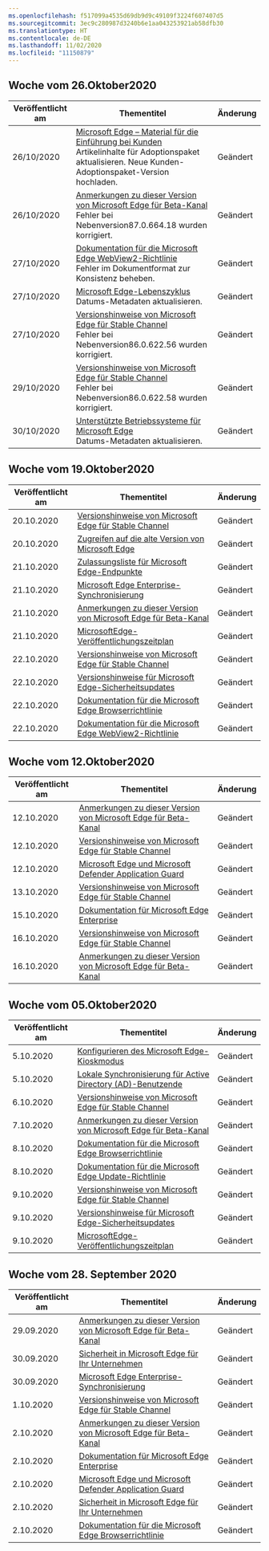 ```yaml
---
ms.openlocfilehash: f517099a4535d69db9d9c49109f3224f607407d5
ms.sourcegitcommit: 3ec9c280987d3240b6e1aa043253921ab58dfb30
ms.translationtype: HT
ms.contentlocale: de-DE
ms.lasthandoff: 11/02/2020
ms.locfileid: "11150879"
---
```

<!-- This file is generated automatically each week. Changes made to this file will be overwritten.-->

## Woche vom 26.Oktober2020


| Veröffentlicht am |Thementitel | Änderung |
|------|------------|--------|
| 26/10/2020 | [Microsoft Edge – Material für die Einführung bei Kunden](/DeployEdge/microsoft-edge-customer-adoption-kit)<br>Artikelinhalte für Adoptionspaket aktualisieren. Neue Kunden-Adoptionspaket-Version hochladen. | Geändert |
| 26/10/2020 | [Anmerkungen zu dieser Version von Microsoft Edge für Beta-Kanal](/DeployEdge/microsoft-edge-relnote-beta-channel)<br>Fehler bei Nebenversion87.0.664.18 wurden korrigiert. | Geändert |
| 27/10/2020 | [Dokumentation für die Microsoft Edge WebView2-Richtlinie](/DeployEdge/microsoft-edge-webview-policies)<br>Fehler im Dokumentformat zur Konsistenz beheben. | Geändert |
| 27/10/2020 | [Microsoft Edge-Lebenszyklus](/DeployEdge/microsoft-edge-support-lifecycle)<br>Datums-Metadaten aktualisieren. | Geändert |
| 27/10/2020 | [Versionshinweise von Microsoft Edge für Stable Channel](/DeployEdge/microsoft-edge-relnote-stable-channel)<br>Fehler bei Nebenversion86.0.622.56 wurden korrigiert. | Geändert |
| 29/10/2020 | [Versionshinweise von Microsoft Edge für Stable Channel](/DeployEdge/microsoft-edge-relnote-stable-channel)<br>Fehler bei Nebenversion86.0.622.58 wurden korrigiert. | Geändert |
| 30/10/2020 | [Unterstützte Betriebssysteme für Microsoft Edge](/DeployEdge/microsoft-edge-supported-operating-systems)<br>Datums-Metadaten aktualisieren. | Geändert |


## Woche vom 19.Oktober2020


| Veröffentlicht am |Thementitel | Änderung |
|------|------------|--------|
| 20.10.2020 | [Versionshinweise von Microsoft Edge für Stable Channel](/DeployEdge/microsoft-edge-relnote-stable-channel) | Geändert |
| 20.10.2020 | [Zugreifen auf die alte Version von Microsoft Edge](/DeployEdge/microsoft-edge-sysupdate-access-old-edge) | Geändert |
| 21.10.2020 | [Zulassungsliste für Microsoft Edge-Endpunkte](/DeployEdge/microsoft-edge-security-endpoints) | Geändert |
| 21.10.2020 | [Microsoft Edge Enterprise-Synchronisierung](/DeployEdge/microsoft-edge-enterprise-sync) | Geändert |
| 21.10.2020 | [Anmerkungen zu dieser Version von Microsoft Edge für Beta-Kanal](/DeployEdge/microsoft-edge-relnote-beta-channel) | Geändert |
| 21.10.2020 | [MicrosoftEdge-Veröffentlichungszeitplan](/DeployEdge/microsoft-edge-release-schedule) | Geändert |
| 22.10.2020 | [Versionshinweise von Microsoft Edge für Stable Channel](/DeployEdge/microsoft-edge-relnote-stable-channel) | Geändert |
| 22.10.2020 | [Versionshinweise für Microsoft Edge-Sicherheitsupdates](/DeployEdge/microsoft-edge-relnotes-security) | Geändert |
| 22.10.2020 | [Dokumentation für die Microsoft Edge Browserrichtlinie](/DeployEdge/microsoft-edge-policies) | Geändert |
| 22.10.2020 | [Dokumentation für die Microsoft Edge WebView2-Richtlinie](/DeployEdge/microsoft-edge-webview-policies) | Geändert |


## Woche vom 12.Oktober2020


| Veröffentlicht am |Thementitel | Änderung |
|------|------------|--------|
| 12.10.2020 | [Anmerkungen zu dieser Version von Microsoft Edge für Beta-Kanal](/DeployEdge/microsoft-edge-relnote-beta-channel) | Geändert |
| 12.10.2020 | [Versionshinweise von Microsoft Edge für Stable Channel](/DeployEdge/microsoft-edge-relnote-stable-channel) | Geändert |
| 12.10.2020 | [Microsoft Edge und Microsoft Defender Application Guard](/DeployEdge/microsoft-edge-security-windows-defender-application-guard) | Geändert |
| 13.10.2020 | [Versionshinweise von Microsoft Edge für Stable Channel](/DeployEdge/microsoft-edge-relnote-stable-channel) | Geändert |
| 15.10.2020 | [Dokumentation für Microsoft Edge Enterprise](/DeployEdge/index) | Geändert |
| 16.10.2020 | [Versionshinweise von Microsoft Edge für Stable Channel](/DeployEdge/microsoft-edge-relnote-stable-channel) | Geändert |
| 16.10.2020 | [Anmerkungen zu dieser Version von Microsoft Edge für Beta-Kanal](/DeployEdge/microsoft-edge-relnote-beta-channel) | Geändert |


## Woche vom 05.Oktober2020


| Veröffentlicht am |Thementitel | Änderung |
|------|------------|--------|
| 5.10.2020 | [Konfigurieren des Microsoft Edge-Kioskmodus](/DeployEdge/microsoft-edge-configure-kiosk-mode) | Geändert |
| 5.10.2020 | [Lokale Synchronisierung für Active Directory (AD)-Benutzende](/DeployEdge/microsoft-edge-on-premises-sync) | Geändert |
| 6.10.2020 | [Versionshinweise von Microsoft Edge für Stable Channel](/DeployEdge/microsoft-edge-relnote-stable-channel) | Geändert |
| 7.10.2020 | [Anmerkungen zu dieser Version von Microsoft Edge für Beta-Kanal](/DeployEdge/microsoft-edge-relnote-beta-channel) | Geändert |
| 8.10.2020 | [Dokumentation für die Microsoft Edge Browserrichtlinie](/DeployEdge/browser-policies/en-us/microsoft-edge-policies) | Geändert |
| 8.10.2020 | [Dokumentation für die Microsoft Edge Update-Richtlinie](/DeployEdge/microsoft-edge-update-policies) | Geändert |
| 9.10.2020 | [Versionshinweise von Microsoft Edge für Stable Channel](/DeployEdge/microsoft-edge-relnote-stable-channel) | Geändert |
| 9.10.2020 | [Versionshinweise für Microsoft Edge-Sicherheitsupdates](/DeployEdge/microsoft-edge-relnotes-security) | Geändert |
| 9.10.2020 | [MicrosoftEdge-Veröffentlichungszeitplan](/DeployEdge/microsoft-edge-release-schedule) | Geändert |


## Woche vom 28. September 2020


| Veröffentlicht am |Thementitel | Änderung |
|------|------------|--------|
| 29.09.2020 | [Anmerkungen zu dieser Version von Microsoft Edge für Beta-Kanal](/DeployEdge/microsoft-edge-relnote-beta-channel) | Geändert |
| 30.09.2020 | [Sicherheit in Microsoft Edge für Ihr Unternehmen](/DeployEdge/ms-edge-security-for-business) | Geändert |
| 30.09.2020 | [Microsoft Edge Enterprise-Synchronisierung](/DeployEdge/microsoft-edge-enterprise-sync) | Geändert |
| 1.10.2020 | [Versionshinweise von Microsoft Edge für Stable Channel](/DeployEdge/microsoft-edge-relnote-stable-channel) | Geändert |
| 2.10.2020 | [Anmerkungen zu dieser Version von Microsoft Edge für Beta-Kanal](/DeployEdge/microsoft-edge-relnote-beta-channel) | Geändert |
| 2.10.2020 | [Dokumentation für Microsoft Edge Enterprise](/DeployEdge/index) | Geändert |
| 2.10.2020 | [Microsoft Edge und Microsoft Defender Application Guard](/DeployEdge/microsoft-edge-security-windows-defender-application-guard) | Geändert |
| 2.10.2020 | [Sicherheit in Microsoft Edge für Ihr Unternehmen](/DeployEdge/ms-edge-security-for-business) | Geändert |
| 2.10.2020 | [Dokumentation für die Microsoft Edge Browserrichtlinie](/DeployEdge/microsoft-edge-policies) | Geändert |
